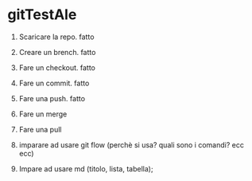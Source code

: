 # gitTestAle

1) Scaricare la repo. fatto
2) Creare un brench. fatto
3) Fare un checkout. fatto
4) Fare un commit. fatto 
5) Fare una push. fatto
6) Fare un merge
7) Fare una pull

8) imparare ad usare git flow (perchè si usa? quali sono i comandi? ecc ecc)
9) Impare ad usare md (titolo, lista, tabella);
